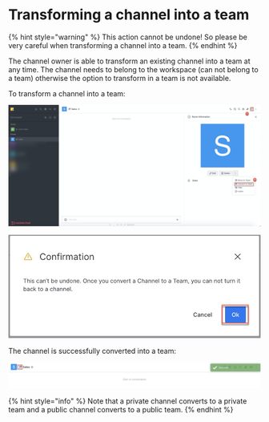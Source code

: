 # Transforming a channel into a team

{% hint style="warning" %}
This action cannot be undone! So please be very careful when transforming a channel into a team.
{% endhint %}

The channel owner is able to transform an existing channel into a team at any time. The channel needs to belong to the workspace (can not belong to a team) otherwise the option to transform in a team is not available.

To transform a channel into a team:

![](<../../../../.gitbook/assets/image (380).png>)

![](<../../../../.gitbook/assets/image (381).png>)

The channel is successfully converted into a team:

![](<../../../../.gitbook/assets/image (382).png>)

{% hint style="info" %}
Note that a private channel converts to a private team and a public channel converts to a public team.&#x20;
{% endhint %}
